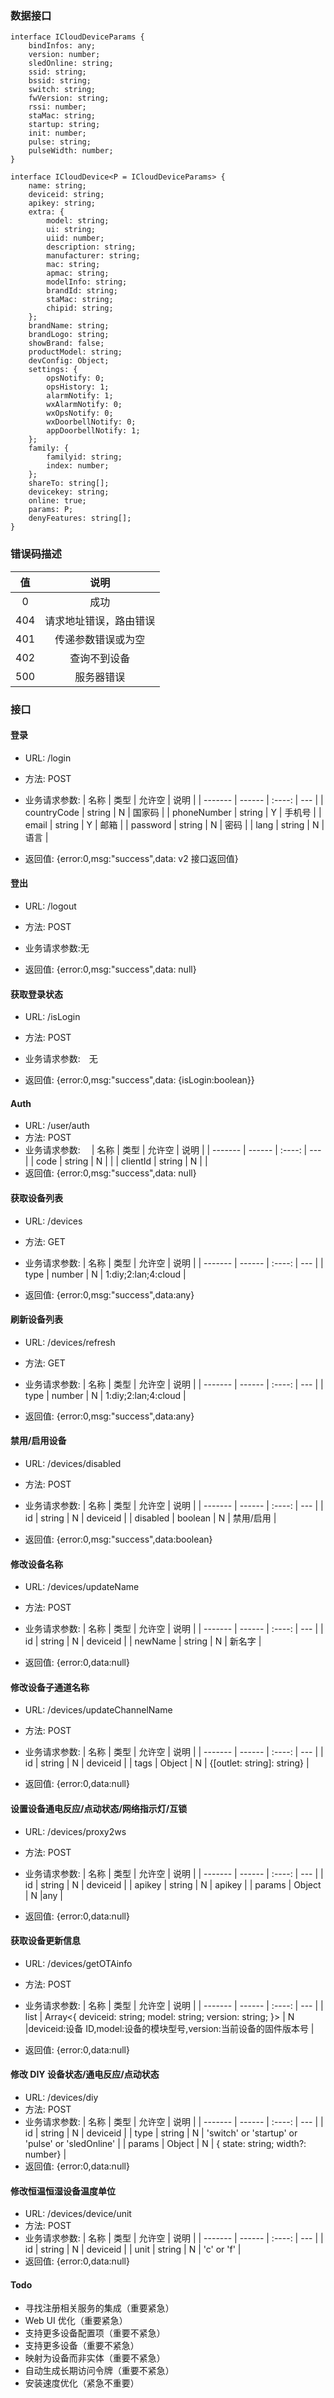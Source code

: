 ### 数据接口

```
interface ICloudDeviceParams {
    bindInfos: any;
    version: number;
    sledOnline: string;
    ssid: string;
    bssid: string;
    switch: string;
    fwVersion: string;
    rssi: number;
    staMac: string;
    startup: string;
    init: number;
    pulse: string;
    pulseWidth: number;
}

interface ICloudDevice<P = ICloudDeviceParams> {
    name: string;
    deviceid: string;
    apikey: string;
    extra: {
        model: string;
        ui: string;
        uiid: number;
        description: string;
        manufacturer: string;
        mac: string;
        apmac: string;
        modelInfo: string;
        brandId: string;
        staMac: string;
        chipid: string;
    };
    brandName: string;
    brandLogo: string;
    showBrand: false;
    productModel: string;
    devConfig: Object;
    settings: {
        opsNotify: 0;
        opsHistory: 1;
        alarmNotify: 1;
        wxAlarmNotify: 0;
        wxOpsNotify: 0;
        wxDoorbellNotify: 0;
        appDoorbellNotify: 1;
    };
    family: {
        familyid: string;
        index: number;
    };
    shareTo: string[];
    devicekey: string;
    online: true;
    params: P;
    denyFeatures: string[];
}
```

### 错误码描述

| 值  |          说明          |
| :-: | :--------------------: |
|  0  |          成功          |
| 404 | 请求地址错误，路由错误 |
| 401 |   传递参数错误或为空   |
| 402 |      查询不到设备      |
| 500 |       服务器错误       |

### 接口

#### 登录

-   URL: /login
-   方法: POST
-   业务请求参数:
    | 名称 | 类型 | 允许空 | 说明 |
    | ------- | ------ | :----: | --- |
    | countryCode | string | N | 国家码 |
    | phoneNumber | string | Y | 手机号 |
    | email | string | Y | 邮箱 |
    | password | string | N | 密码 |
    | lang | string | N | 语言 |

-   返回值:
    {error:0,msg:"success",data: v2 接口返回值}

#### 登出

-   URL: /logout
-   方法: POST
-   业务请求参数:无

-   返回值:
    {error:0,msg:"success",data: null}

#### 获取登录状态

-   URL: /isLogin
-   方法: POST
-   业务请求参数:　无

-   返回值:
    {error:0,msg:"success",data: {isLogin:boolean}}

#### Auth

-   URL: /user/auth
-   方法: POST
-   业务请求参数:　
    | 名称 | 类型 | 允许空 | 说明 |
    | ------- | ------ | :----: | --- |
    | code | string | N | |
    | clientId | string | N | |
-   返回值:
    {error:0,msg:"success",data: null} 

#### 获取设备列表

-   URL: /devices
-   方法: GET
-   业务请求参数:
    | 名称 | 类型 | 允许空 | 说明 |
    | ------- | ------ | :----: | --- |
    | type | number | N | 1:diy;2:lan;4:cloud |

-   返回值:
    {error:0,msg:"success",data:any}

#### 刷新设备列表

-   URL: /devices/refresh
-   方法: GET
-   业务请求参数:
    | 名称 | 类型 | 允许空 | 说明 |
    | ------- | ------ | :----: | --- |
    | type | number | N | 1:diy;2:lan;4:cloud |

-   返回值:
    {error:0,msg:"success",data:any}

#### 禁用/启用设备

-   URL: /devices/disabled
-   方法: POST
-   业务请求参数:
    | 名称 | 类型 | 允许空 | 说明 |
    | ------- | ------ | :----: | --- |
    | id | string | N | deviceid |
    | disabled | boolean | N | 禁用/启用 |

-   返回值:
    {error:0,msg:"success",data:boolean}

#### 修改设备名称

-   URL: /devices/updateName
-   方法: POST
-   业务请求参数:
    | 名称 | 类型 | 允许空 | 说明 |
    | ------- | ------ | :----: | --- |
    | id | string | N | deviceid |
    | newName | string | N | 新名字 |

-   返回值:
    {error:0,data:null}

#### 修改设备子通道名称

-   URL: /devices/updateChannelName
-   方法: POST
-   业务请求参数:
    | 名称 | 类型 | 允许空 | 说明 |
    | ------- | ------ | :----: | --- |
    | id | string | N | deviceid |
    | tags | Object | N | {[outlet: string]: string} |

-   返回值:
    {error:0,data:null}

#### 设置设备通电反应/点动状态/网络指示灯/互锁

-   URL: /devices/proxy2ws
-   方法: POST
-   业务请求参数:
    | 名称 | 类型 | 允许空 | 说明 |
    | ------- | ------ | :----: | --- |
    | id | string | N | deviceid |
    | apikey | string | N | apikey |
    | params | Object | N |any |

-   返回值:
    {error:0,data:null}

#### 获取设备更新信息

-   URL: /devices/getOTAinfo
-   方法: POST
-   业务请求参数:
    | 名称 | 类型 | 允许空 | 说明 |
    | ------- | ------ | :----: | --- |
    | list | Array<{ deviceid: string; model: string; version: string; }> | N |deviceid:设备 ID,model:设备的模块型号,version:当前设备的固件版本号 |

-   返回值:
    {error:0,data:null}

#### 修改 DIY 设备状态/通电反应/点动状态

-   URL: /devices/diy
-   方法: POST
-   业务请求参数:
    | 名称 | 类型 | 允许空 | 说明 |
    | ------- | ------ | :----: | --- |
    | id | string | N | deviceid |
    | type | string | N | 'switch' or 'startup' or 'pulse' or 'sledOnline' |
    | params | Object | N | { state: string; width?: number} |
-   返回值:
    {error:0,data:null}

#### 修改恒温恒湿设备温度单位

-   URL: /devices/device/unit
-   方法: POST
-   业务请求参数:
    | 名称 | 类型 | 允许空 | 说明 |
    | ------- | ------ | :----: | --- |
    | id | string | N | deviceid |
    | unit | string | N | 'c' or 'f' |
-   返回值:
    {error:0,data:null}

#### Todo

-   寻找注册相关服务的集成（重要紧急）
-   Web UI 优化（重要紧急）
-   支持更多设备配置项（重要不紧急）
-   支持更多设备（重要不紧急）
-   映射为设备而非实体（重要不紧急）
-   自动生成长期访问令牌（重要不紧急）
-   安装速度优化（紧急不重要）
